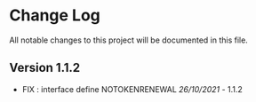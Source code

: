 # Change Log
All notable changes to this project will be documented in this file.


## Version 1.1.2

- FIX : interface define NOTOKENRENEWAL *26/10/2021* - 1.1.2

